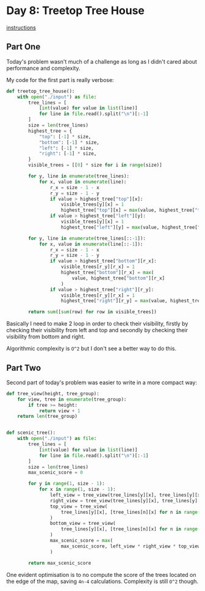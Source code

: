# Day 8: Treetop Tree House

[instructions](https://adventofcode.com/2022/day/8)

## Part One

Today's problem wasn't much of a challenge as long as I didn't cared about performance and complexity.

My code for the first part is really verbose:
```python
def treetop_tree_house():
    with open("./input") as file:
        tree_lines = [
            [int(value) for value in list(line)]
            for line in file.read().split("\n")[:-1]
        ]
        size = len(tree_lines)
        highest_tree = {
            "top": [-1] * size,
            "bottom": [-1] * size,
            "left": [-1] * size,
            "right": [-1] * size,
        }
        visible_trees = [[0] * size for i in range(size)]

        for y, line in enumerate(tree_lines):
            for x, value in enumerate(line):
                r_x = size - 1 - x
                r_y = size - 1 - y
                if value > highest_tree["top"][x]:
                    visible_trees[y][x] = 1
                    highest_tree["top"][x] = max(value, highest_tree["top"][x])
                if value > highest_tree["left"][y]:
                    visible_trees[y][x] = 1
                    highest_tree["left"][y] = max(value, highest_tree["left"][y])

        for y, line in enumerate(tree_lines[::-1]):
            for x, value in enumerate(line[::-1]):
                r_x = size - 1 - x
                r_y = size - 1 - y
                if value > highest_tree["bottom"][r_x]:
                    visible_trees[r_y][r_x] = 1
                    highest_tree["bottom"][r_x] = max(
                        value, highest_tree["bottom"][r_x]
                    )
                if value > highest_tree["right"][r_y]:
                    visible_trees[r_y][r_x] = 1
                    highest_tree["right"][r_y] = max(value, highest_tree["right"][r_y])

        return sum([sum(row) for row in visible_trees])
```

Basically I need to make 2 loop in order to check their visibility, firstly by checking their visibility from left and top and secondly by checking their visibility from bottom and right.

Algorithmic complexity is `O^2` but I don't see a better way to do this.


## Part Two

Second part of today's problem was easier to write in a more compact way:
```python
def tree_view(height, tree_group):
    for view, tree in enumerate(tree_group):
        if tree >= height:
            return view + 1
    return len(tree_group)


def scenic_tree():
    with open("./input") as file:
        tree_lines = [
            [int(value) for value in list(line)]
            for line in file.read().split("\n")[:-1]
        ]
        size = len(tree_lines)
        max_scenic_score = 0

        for y in range(1, size - 1):
            for x in range(1, size - 1):
                left_view = tree_view(tree_lines[y][x], tree_lines[y][x - 1 :: -1])
                right_view = tree_view(tree_lines[y][x], tree_lines[y][x + 1 :])
                top_view = tree_view(
                    tree_lines[y][x], [tree_lines[n][x] for n in range(0, y)][::-1]
                )
                bottom_view = tree_view(
                    tree_lines[y][x], [tree_lines[n][x] for n in range(y + 1, size)]
                )
                max_scenic_score = max(
                    max_scenic_score, left_view * right_view * top_view * bottom_view
                )

        return max_scenic_score
```

One evident optimisation is to no compute the score of the trees located on the edge of the map, saving `4n-4` calculations. Complexity is still `O^2` though.
